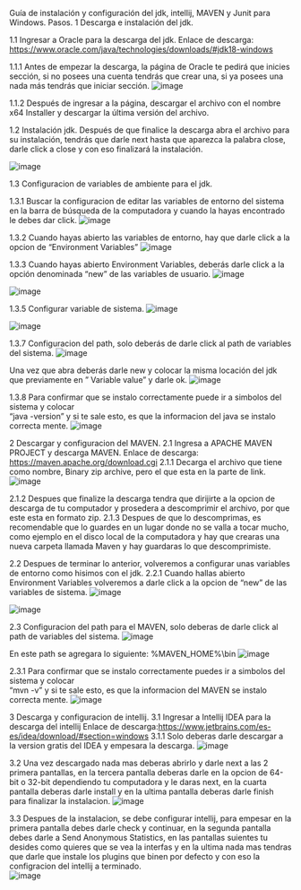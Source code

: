 Guía de instalación y configuración del jdk, intellij, MAVEN y Junit para Windows.
Pasos.
1	Descarga e instalación del jdk.

1.1	Ingresar a Oracle para la descarga del jdk.
Enlace de descarga: https://www.oracle.com/java/technologies/downloads/#jdk18-windows

1.1.1	Antes de empezar la descarga, la página de Oracle te pedirá que inicies sección, si no posees una cuenta tendrás que crear una, si ya posees una nada más tendrás que iniciar sección. 
![image](https://user-images.githubusercontent.com/79162870/180918179-dee1c67a-3075-4449-81ce-20789da9f62b.png)
 
1.1.2	Después de ingresar a la página, descargar el archivo con el nombre 
x64 Installer y descargar la última versión del archivo. 

1.2	Instalación jdk.
Después de que finalice la descarga abra el archivo para su instalación, tendrás que darle next hasta que aparezca la palabra close, darle click a close y con eso finalizará la instalación. 

![image](https://user-images.githubusercontent.com/79162870/180918585-401d4354-d30e-4429-8298-aae67cc519f9.png)
     

1.3	Configuracion de variables de ambiente para el jdk.

1.3.1	Buscar la configuracion de editar las variables de entorno del sistema en la barra de búsqueda de la computadora y cuando la hayas encontrado le debes dar click.
 ![image](https://user-images.githubusercontent.com/79162870/180918649-959b6f28-decc-4872-b2a0-d9331f878237.png)

1.3.2	Cuando hayas abierto las variables de entorno, hay que darle click a la opcion de “Environment Variables”
 ![image](https://user-images.githubusercontent.com/79162870/180918795-c3d46ba4-fac8-4dc6-a435-4ede13f05835.png)

1.3.3	Cuando hayas abierto Environment Variables, deberás darle click a la opción denominada “new” de las variables de usuario. 
![image](https://user-images.githubusercontent.com/79162870/180918921-0c647257-2ce9-40f7-9924-2782a2d49dc8.png)
 
![image](https://user-images.githubusercontent.com/79162870/180919059-c5ff914d-33b7-478b-bfca-556360d5f2c6.png)


1.3.5	Configurar variable de sistema.
 ![image](https://user-images.githubusercontent.com/79162870/180919104-0c09fd57-0b95-4be8-a57f-b23adb32f9f0.png)

![image](https://user-images.githubusercontent.com/79162870/180919177-47eaf7a0-67db-4bbe-bb85-ec2cbf597b84.png)


1.3.7	Configuracion del path, solo deberás de darle click al path de variables del sistema.
![image](https://user-images.githubusercontent.com/79162870/180919312-6ebdfbc1-8921-43de-8593-6441ed62734b.png)

 
Una vez que abra deberás darle new y colocar la misma locación del jdk que previamente en ” Variable value” y darle ok. 
![image](https://user-images.githubusercontent.com/79162870/180919353-eb024353-3167-48a2-ac08-747dd7d7bfc7.png)

1.3.8	Para confirmar que se instalo correctamente puede ir a simbolos del sistema y colocar  
“java -version” y si te sale esto, es que la informacion del java se instalo correcta mente.
 ![image](https://user-images.githubusercontent.com/79162870/180919449-49713dcb-3dd8-4f9b-87f5-198c1199d55d.png)


2	Descargar y configuracion del MAVEN.
2.1  Ingresa a APACHE MAVEN PROJECT  y descarga MAVEN.
Enlace de descarga: https://maven.apache.org/download.cgi
2.1.1 Decarga el archivo que tiene como nombre, Binary zip archive, pero el que esta en la parte de link.
 ![image](https://user-images.githubusercontent.com/79162870/180919676-d12b53f7-c862-4b7b-a3f6-6284eaf49538.png)

2.1.2 Despues que finalize la descarga tendra que dirijirte a la opcion de descarga de tu computador y prosedera a descomprimir el archivo, por que este esta en formato zip. 
2.1.3 Despues de que lo descomprimas, es recomendable que lo guardes en un lugar donde no se valla a tocar mucho, como ejemplo en el disco local de la computadora y hay que crearas una nueva carpeta llamada Maven y hay guardaras lo que descomprimiste.

2.2  Despues de terminar lo anterior, volveremos a configurar unas variables de entorno como hisimos con el jdk.
2.2.1 Cuando hallas abierto Environment Variables volveremos a darle click  a la opcion de “new” de las variables de sistema. 
 ![image](https://user-images.githubusercontent.com/79162870/180919743-a4cf3a81-c1f6-41b6-8d5e-36c71e80488d.png)

![image](https://user-images.githubusercontent.com/79162870/180919801-a6c5d1cc-0d54-4641-8d98-038b3d41299a.png)

2.3	Configuracion del path para el MAVEN, solo deberas de darle click al path de variables del sistema.
 ![image](https://user-images.githubusercontent.com/79162870/180919866-c3de4a15-9512-45cb-9b17-e446f9cd4459.png)

En este path se agregara lo siguiente: %MAVEN_HOME%\bin
 ![image](https://user-images.githubusercontent.com/79162870/180919916-d843849c-2452-47e2-bc63-d5e33fc7798b.png)


2.3.1	Para confirmar que se instalo correctamente puedes ir a simbolos del sistema y colocar  
“mvn -v” y si te sale esto, es que la informacion del MAVEN se instalo correcta mente.
  ![image](https://user-images.githubusercontent.com/79162870/180919964-ad6a2996-6936-471c-b92e-13138b39c3da.png)


3	Descarga y configuracion de intellij.
3.1 Ingresar a Intellij IDEA para la descarga del intellij
Enlace de descarga:https://www.jetbrains.com/es-es/idea/download/#section=windows
3.1.1 Solo deberas darle descargar a la version gratis del IDEA y empesara la descarga.
 ![image](https://user-images.githubusercontent.com/79162870/180920038-763f441f-f6ff-4151-a9a2-a4c01895cb07.png)

3.2 Una vez descargado nada mas deberas abrirlo y darle next a las 2 primera pantallas, en la tercera pantalla deberas darle en la opcion de 64-bit o 32-bit dependiendo tu computadora y le daras next, en la cuarta pantalla deberas darle install y en la ultima pantalla deberas darle finish para finalizar la instalacion.
![image](https://user-images.githubusercontent.com/79162870/180920089-fb60ca2a-5eea-4478-80df-16e00c1500df.png)


3.3	Despues de la instalacion, se debe configurar intellij, para empesar en la primera pantalla debes darle check y continuar, en la segunda pantalla debes darle  a Send Anonymous Statistics, en las pantallas suientes tu desides como quieres que se vea la interfas y en la ultima nada mas tendras que darle que instale los plugins que binen por defecto y con eso la configracion del intellij a terminado.  
![image](https://user-images.githubusercontent.com/79162870/180920145-c6ba14cf-267b-4c48-966c-aea909294f64.png)

